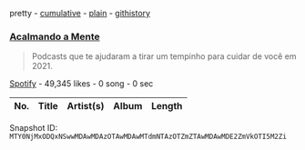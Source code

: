 pretty - [cumulative](/playlists/cumulative/37i9dQZF1DXb8X0x7JMkJi.md) - [plain](/playlists/plain/37i9dQZF1DXb8X0x7JMkJi) - [githistory](https://github.githistory.xyz/mackorone/spotify-playlist-archive/blob/main/playlists/plain/37i9dQZF1DXb8X0x7JMkJi)

### [Acalmando a Mente](https://open.spotify.com/playlist/37i9dQZF1DXb8X0x7JMkJi)

> Podcasts que te ajudaram a tirar um tempinho para cuidar de você em 2021.

[Spotify](https://open.spotify.com/user/spotify) - 49,345 likes - 0 song - 0 sec

| No. | Title | Artist(s) | Album | Length |
|---|---|---|---|---|

Snapshot ID: `MTY0NjMxODQxNSwwMDAwMDAzOTAwMDAwMTdmNTAzOTZmZTAwMDAwMDE2ZmVkOTI5M2Zi`